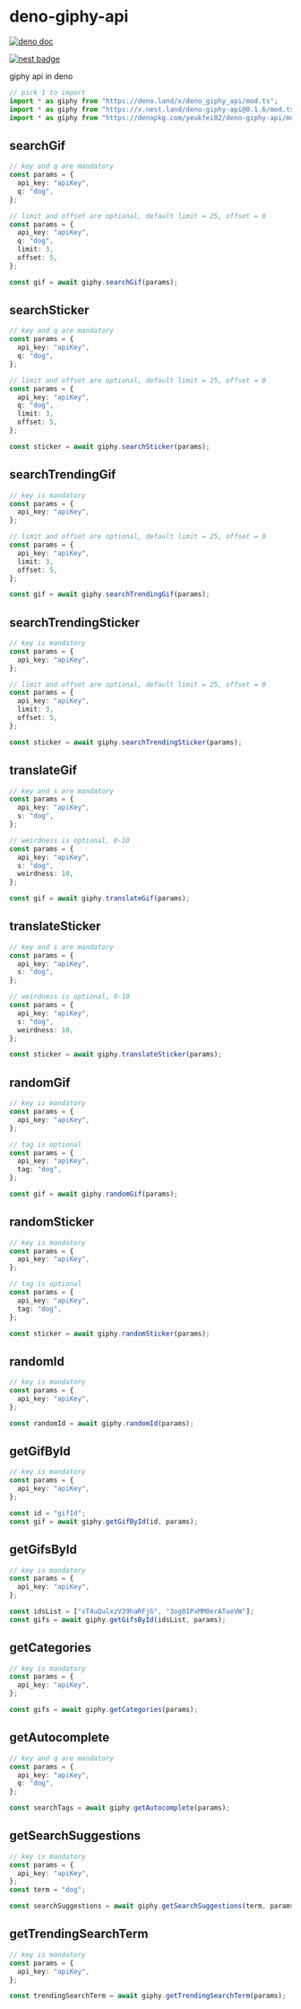 # deno-giphy-api

[![deno doc](https://doc.deno.land/badge.svg)](https://doc.deno.land/https/deno.land/x/deno_giphy_api/mod.ts)

[![nest badge](https://nest.land/badge.svg)](https://nest.land/package/deno-giphy-api)

giphy api in deno

```ts
// pick 1 to import
import * as giphy from "https://deno.land/x/deno_giphy_api/mod.ts";
import * as giphy from "https://x.nest.land/deno-giphy-api@0.1.6/mod.ts";
import * as giphy from "https://denopkg.com/yeukfei02/deno-giphy-api/mod.ts";
```

## searchGif

```ts
// key and q are mandatory
const params = {
  api_key: "apiKey",
  q: "dog",
};

// limit and offset are optional, default limit = 25, offset = 0
const params = {
  api_key: "apiKey",
  q: "dog",
  limit: 3,
  offset: 5,
};

const gif = await giphy.searchGif(params);
```

## searchSticker

```ts
// key and q are mandatory
const params = {
  api_key: "apiKey",
  q: "dog",
};

// limit and offset are optional, default limit = 25, offset = 0
const params = {
  api_key: "apiKey",
  q: "dog",
  limit: 3,
  offset: 5,
};

const sticker = await giphy.searchSticker(params);
```

## searchTrendingGif

```ts
// key is mandatory
const params = {
  api_key: "apiKey",
};

// limit and offset are optional, default limit = 25, offset = 0
const params = {
  api_key: "apiKey",
  limit: 3,
  offset: 5,
};

const gif = await giphy.searchTrendingGif(params);
```

## searchTrendingSticker

```ts
// key is mandatory
const params = {
  api_key: "apiKey",
};

// limit and offset are optional, default limit = 25, offset = 0
const params = {
  api_key: "apiKey",
  limit: 3,
  offset: 5,
};

const sticker = await giphy.searchTrendingSticker(params);
```

## translateGif

```ts
// key and s are mandatory
const params = {
  api_key: "apiKey",
  s: "dog",
};

// weirdness is optional, 0-10
const params = {
  api_key: "apiKey",
  s: "dog",
  weirdness: 10,
};

const gif = await giphy.translateGif(params);
```

## translateSticker

```ts
// key and s are mandatory
const params = {
  api_key: "apiKey",
  s: "dog",
};

// weirdness is optional, 0-10
const params = {
  api_key: "apiKey",
  s: "dog",
  weirdness: 10,
};

const sticker = await giphy.translateSticker(params);
```

## randomGif

```ts
// key is mandatory
const params = {
  api_key: "apiKey",
};

// tag is optional
const params = {
  api_key: "apiKey",
  tag: "dog",
};

const gif = await giphy.randomGif(params);
```

## randomSticker

```ts
// key is mandatory
const params = {
  api_key: "apiKey",
};

// tag is optional
const params = {
  api_key: "apiKey",
  tag: "dog",
};

const sticker = await giphy.randomSticker(params);
```

## randomId

```ts
// key is mandatory
const params = {
  api_key: "apiKey",
};

const randomId = await giphy.randomId(params);
```

## getGifById

```ts
// key is mandatory
const params = {
  api_key: "apiKey",
};

const id = "gifId";
const gif = await giphy.getGifById(id, params);
```

## getGifsById

```ts
// key is mandatory
const params = {
  api_key: "apiKey",
};

const idsList = ["xT4uQulxzV39haRFjG", "3og0IPxMM0erATueVW"];
const gifs = await giphy.getGifsById(idsList, params);
```

## getCategories

```ts
// key is mandatory
const params = {
  api_key: "apiKey",
};

const gifs = await giphy.getCategories(params);
```

## getAutocomplete

```ts
// key and q are mandatory
const params = {
  api_key: "apiKey",
  q: "dog",
};

const searchTags = await giphy.getAutocomplete(params);
```

## getSearchSuggestions

```ts
// key is mandatory
const params = {
  api_key: "apiKey",
};
const term = "dog";

const searchSuggestions = await giphy.getSearchSuggestions(term, params);
```

## getTrendingSearchTerm

```ts
// key is mandatory
const params = {
  api_key: "apiKey",
};

const trendingSearchTerm = await giphy.getTrendingSearchTerm(params);
```
